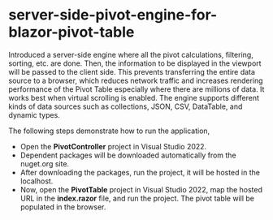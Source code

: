 # server-side-pivot-engine-for-blazor-pivot-table
Introduced a server-side engine where all the pivot calculations, filtering, sorting, etc. are done. Then, the information to be displayed in the viewport will be passed to the client side. This prevents transferring the entire data source to a browser, which reduces network traffic and increases rendering performance of the Pivot Table especially where there are millions of data. It works best when virtual scrolling is enabled. The engine supports different kinds of data sources such as collections, JSON, CSV, DataTable, and dynamic types.

The following steps demonstrate how to run the application,
* Open the **PivotController** project in Visual Studio 2022.
* Dependent packages will be downloaded automatically from the nuget.org site.
* After downloading the packages, run the project, it will be hosted in the localhost.
* Now, open the **PivotTable** project in Visual Studio 2022, map the hosted URL in the **index.razor** file, and run the project. The pivot table will be populated in the browser.
